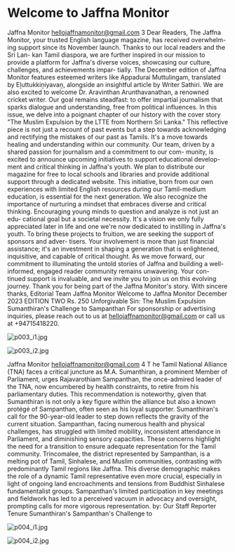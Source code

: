# Welcome to Jaffna Monitor

Jaffna Monitor
hellojaffnamonitor@gmail.com
3
Dear Readers,
The Jaffna Monitor, your trusted English language magazine, has received overwhelm-
ing support since its November launch. Thanks to our local readers and the Sri Lan-
kan Tamil diaspora, we are further inspired in our mission to provide a platform for 
Jaffna's diverse voices, showcasing our culture, challenges, and achievements impar-
tially.
The December edition of Jaffna Monitor features esteemed writers like Appadurai 
Muttulingam, translated by Eḻuttukkiṉiyavaṉ, alongside an insightful article by Writer 
Sathiri. We are also excited to welcome Dr. Aravinthan Arunthavanathan, a renowned 
cricket writer. Our goal remains steadfast: to offer impartial journalism that sparks 
dialogue and understanding, free from political influences.
In this issue, we delve into a poignant chapter of our history with the cover story "The 
Muslim Expulsion by the LTTE from Northern Sri Lanka." This reflective piece is 
not just a recount of past events but a step towards acknowledging and rectifying the 
mistakes of our past as Tamils. It's a move towards healing and understanding within 
our community.
Our team, driven by a shared passion for journalism and a commitment to our com-
munity, is excited to announce upcoming initiatives to support educational develop-
ment and critical thinking in Jaffna's youth. We plan to distribute our magazine for 
free to local schools and libraries and provide additional support through a dedicated 
website. This initiative, born from our own experiences with limited English resources 
during our Tamil-medium education, is essential for the next generation.
We also recognize the importance of nurturing a mindset that embraces diverse and 
critical thinking. Encouraging young minds to question and analyze is not just an edu-
cational goal but a societal necessity. It's a vision we only fully appreciated later in life 
and one we're now dedicated to instilling in Jaffna's youth.
To bring these projects to fruition, we are seeking the support of sponsors and adver-
tisers. Your involvement is more than just financial assistance; it's an investment in 
shaping a generation that is enlightened, inquisitive, and capable of critical thought.
As we move forward, our commitment to illuminating the untold stories of Jaffna and 
building a well-informed, engaged reader community remains unwavering. Your con-
tinued support is invaluable, and we invite you to join us on this evolving journey.
Thank you for being part of the Jaffna Monitor's story.
With sincere thanks,
Editorial Team
Jaffna Monitor
Welcome to Jaffna Monitor
December 2023
EDITION TWO
Rs. 250
Unforgivable Sin:
The Muslim Expulsion
Sumanthiran's 
Challenge to 
Sampanthan 
For sponsorship or advertising inquiries, please reach out to us at 
hellojaffnamonitor@gmail.com or call us at +94715418220.

![p003_i1.jpg](images_out/003_welcome_to_jaffna_monitor/p003_i1.jpg)

![p003_i2.jpg](images_out/003_welcome_to_jaffna_monitor/p003_i2.jpg)

Jaffna Monitor
hellojaffnamonitor@gmail.com
4
T
he Tamil National Alliance (TNA) faces a critical juncture as M.A. 
Sumanthiran, a prominent Member of Parliament, urges Rajavarothiam 
Sampanthan, the once-admired leader of the TNA, now encumbered 
by health constraints, to retire from his parliamentary duties. This 
recommendation is noteworthy, given that Sumanthiran is not only a key 
figure within the alliance but also a known protégé of Sampanthan, often seen 
as his loyal supporter.
Sumanthiran's call for the 90-year-old leader to step down reflects the gravity 
of the current situation. Sampanthan, facing numerous health and physical 
challenges, has struggled with limited mobility, inconsistent attendance in 
Parliament, and diminishing sensory capacities. These concerns highlight 
the need for a transition to ensure adequate representation for the Tamil 
community.
Trincomalee, the district represented by Sampanthan, is a melting pot of 
Tamil, Sinhalese, and Muslim communities, contrasting with predominantly 
Tamil regions like Jaffna. This diverse demographic makes the role of a 
dynamic Tamil representative even more crucial, especially in light of ongoing 
land encroachments and tensions from Buddhist Sinhalese fundamentalist 
groups. Sampanthan's limited participation in key meetings and fieldwork 
has led to a perceived vacuum in advocacy and oversight, prompting calls for 
more vigorous representation.
by: Our Staff Reporter
Tenure
Sumanthiran's
Sampanthan's
Challenge to

![p004_i1.jpg](images_out/003_welcome_to_jaffna_monitor/p004_i1.jpg)

![p004_i2.jpg](images_out/003_welcome_to_jaffna_monitor/p004_i2.jpg)

